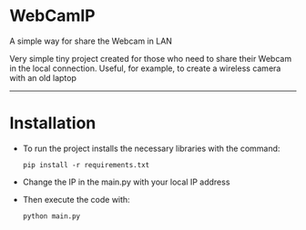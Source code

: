 # WebCamIP
A simple way for share the Webcam in LAN

Very simple tiny project created for those who need to share their Webcam in the local connection.
Useful, for example, to create a wireless camera with an old laptop

___________
# Installation
- To run the project installs the necessary libraries with the command:

  `pip install -r requirements.txt`
- Change the IP in the main.py with your local IP address
- Then execute the code with:

  `python main.py`
